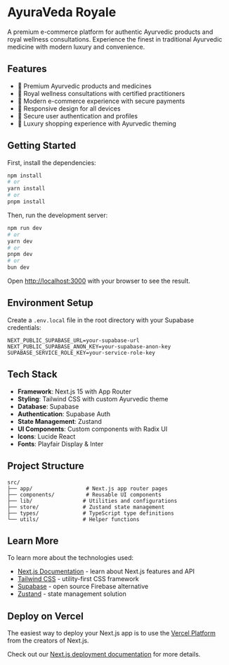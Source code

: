 # AyuraVeda Royale

A premium e-commerce platform for authentic Ayurvedic products and royal wellness consultations. Experience the finest in traditional Ayurvedic medicine with modern luxury and convenience.

## Features

- 🌿 Premium Ayurvedic products and medicines
- 👑 Royal wellness consultations with certified practitioners
- 🛒 Modern e-commerce experience with secure payments
- 📱 Responsive design for all devices
- 🔐 Secure user authentication and profiles
- 💎 Luxury shopping experience with Ayurvedic theming

## Getting Started

First, install the dependencies:

```bash
npm install
# or
yarn install
# or
pnpm install
```

Then, run the development server:

```bash
npm run dev
# or
yarn dev
# or
pnpm dev
# or
bun dev
```

Open [http://localhost:3000](http://localhost:3000) with your browser to see the result.

## Environment Setup

Create a `.env.local` file in the root directory with your Supabase credentials:

```env
NEXT_PUBLIC_SUPABASE_URL=your-supabase-url
NEXT_PUBLIC_SUPABASE_ANON_KEY=your-supabase-anon-key
SUPABASE_SERVICE_ROLE_KEY=your-service-role-key
```

## Tech Stack

- **Framework**: Next.js 15 with App Router
- **Styling**: Tailwind CSS with custom Ayurvedic theme
- **Database**: Supabase
- **Authentication**: Supabase Auth
- **State Management**: Zustand
- **UI Components**: Custom components with Radix UI
- **Icons**: Lucide React
- **Fonts**: Playfair Display & Inter

## Project Structure

```
src/
├── app/                 # Next.js app router pages
├── components/          # Reusable UI components
├── lib/                # Utilities and configurations
├── store/              # Zustand state management
├── types/              # TypeScript type definitions
└── utils/              # Helper functions
```

## Learn More

To learn more about the technologies used:

- [Next.js Documentation](https://nextjs.org/docs) - learn about Next.js features and API
- [Tailwind CSS](https://tailwindcss.com/docs) - utility-first CSS framework
- [Supabase](https://supabase.com/docs) - open source Firebase alternative
- [Zustand](https://github.com/pmndrs/zustand) - state management solution

## Deploy on Vercel

The easiest way to deploy your Next.js app is to use the [Vercel Platform](https://vercel.com/new?utm_medium=default-template&filter=next.js&utm_source=create-next-app&utm_campaign=create-next-app-readme) from the creators of Next.js.

Check out our [Next.js deployment documentation](https://nextjs.org/docs/app/building-your-application/deploying) for more details.
